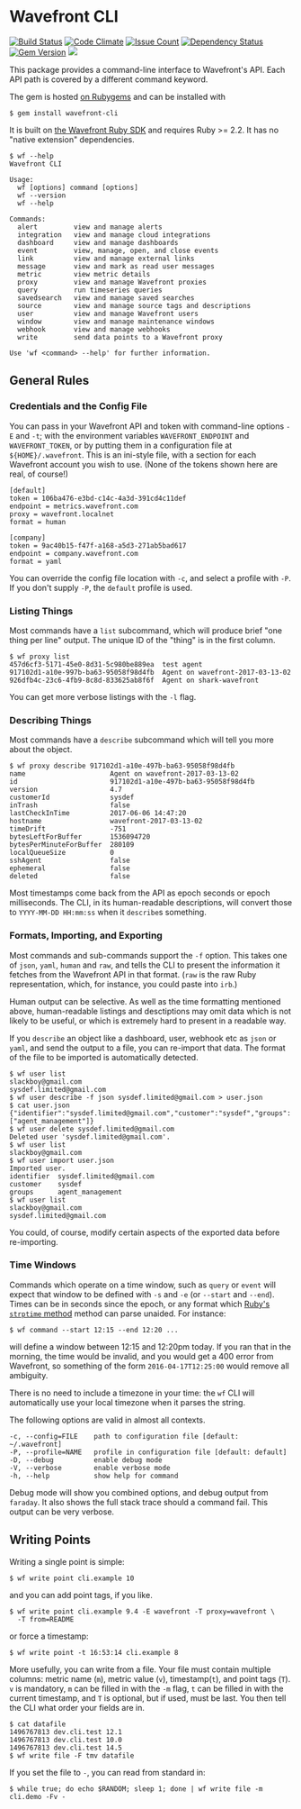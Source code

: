 # Wavefront CLI
[![Build Status](https://travis-ci.org/snltd/wavefront-cli.svg?branch=master)](https://travis-ci.org/snltd/wavefront-cli) [![Code Climate](https://codeclimate.com/github/snltd/wavefront-cli/badges/gpa.svg)](https://codeclimate.com/github/snltd/wavefront-cli) [![Issue Count](https://codeclimate.com/github/snltd/wavefront-cli/badges/issue_count.svg)](https://codeclimate.com/github/snltd/wavefront-cli) [![Dependency Status](https://gemnasium.com/badges/github.com/snltd/wavefront-cli.svg)](https://gemnasium.com/github.com/snltd/wavefront-cli) [![Gem Version](https://badge.fury.io/rb/wavefront-cli.svg)](https://badge.fury.io/rb/wavefront-cli) ![](http://ruby-gem-downloads-badge.herokuapp.com/wavefront-cli?type=total)


This package provides a command-line interface to Wavefront's API. Each API path
is covered by a different command keyword.

The gem is hosted [on
Rubygems](https://rubygems.org/gems/wavefront-cli) and can be
installed with

```
$ gem install wavefront-cli
```

It is built on [the Wavefront Ruby
SDK](https://github.com/snltd/wavefront-sdk) and requires Ruby >=
2.2. It has no "native extension" dependencies.

```
$ wf --help
Wavefront CLI

Usage:
  wf [options] command [options]
  wf --version
  wf --help

Commands:
  alert         view and manage alerts
  integration   view and manage cloud integrations
  dashboard     view and manage dashboards
  event         view, manage, open, and close events
  link          view and manage external links
  message       view and mark as read user messages
  metric        view metric details
  proxy         view and manage Wavefront proxies
  query         run timeseries queries
  savedsearch   view and manage saved searches
  source        view and manage source tags and descriptions
  user          view and manage Wavefront users
  window        view and manage maintenance windows
  webhook       view and manage webhooks
  write         send data points to a Wavefront proxy

Use 'wf <command> --help' for further information.
```

## General Rules

### Credentials and the Config File

You can pass in your Wavefront API and token with command-line
options `-E` and `-t`; with the environment variables
`WAVEFRONT_ENDPOINT` and `WAVEFRONT_TOKEN`,
or by putting them in a configuration file at `${HOME}/.wavefront`. This is an
ini-style file, with a section for each Wavefront account you wish to use. (None
of the tokens shown here are real, of course!)

```
[default]
token = 106ba476-e3bd-c14c-4a3d-391cd4c11def
endpoint = metrics.wavefront.com
proxy = wavefront.localnet
format = human

[company]
token = 9ac40b15-f47f-a168-a5d3-271ab5bad617
endpoint = company.wavefront.com
format = yaml
```

You can override the config file location with `-c`, and select a profile with
`-P`. If you don't supply `-P`, the `default` profile is used.

### Listing Things

Most commands have a `list` subcommand, which will produce brief
"one thing per line" output. The unique ID  of the "thing" is in the first
column.

```
$ wf proxy list
457d6cf3-5171-45e0-8d31-5c980be889ea  test agent
917102d1-a10e-997b-ba63-95058f98d4fb  Agent on wavefront-2017-03-13-02
926dfb4c-23c6-4fb9-8c8d-833625ab8f6f  Agent on shark-wavefront
```

You can get more verbose listings with the `-l` flag.

### Describing Things

Most commands have a `describe` subcommand which will tell you more about the
object.

```
$ wf proxy describe 917102d1-a10e-497b-ba63-95058f98d4fb
name                     Agent on wavefront-2017-03-13-02
id                       917102d1-a10e-497b-ba63-95058f98d4fb
version                  4.7
customerId               sysdef
inTrash                  false
lastCheckInTime          2017-06-06 14:47:20
hostname                 wavefront-2017-03-13-02
timeDrift                -751
bytesLeftForBuffer       1536094720
bytesPerMinuteForBuffer  280109
localQueueSize           0
sshAgent                 false
ephemeral                false
deleted                  false
```

Most timestamps come back from the API as epoch seconds or epoch milliseconds.
The CLI, in its human-readable descriptions, will convert those to
`YYYY-MM-DD HH:mm:ss` when it `describe`s something.

### Formats, Importing, and Exporting

Most commands and sub-commands support the `-f` option. This takes one of
`json`, `yaml`, `human` and `raw`, and tells the CLI to present the information
it fetches from the Wavefront API in that format. (`raw` is the raw Ruby
representation, which, for instance, you could paste into `irb`.)

Human output can be selective. As well as the time formatting mentioned above,
human-readable listings and desctiptions may omit data which is not likely to be
useful, or which is extremely hard to present in a readable way.

If you `describe` an object like a dashboard, user, webhook etc as `json` or
`yaml`, and send the output to a file, you can re-import that data. The format of the file to be imported is automatically detected.

```
$ wf user list
slackboy@gmail.com
sysdef.limited@gmail.com
$ wf user describe -f json sysdef.limited@gmail.com > user.json
$ cat user.json
{"identifier":"sysdef.limited@gmail.com","customer":"sysdef","groups":["agent_management"]}
$ wf user delete sysdef.limited@gmail.com
Deleted user 'sysdef.limited@gmail.com'.
$ wf user list
slackboy@gmail.com
$ wf user import user.json
Imported user.
identifier  sysdef.limited@gmail.com
customer    sysdef
groups      agent_management
$ wf user list
slackboy@gmail.com
sysdef.limited@gmail.com
```

You could, of course, modify certain aspects of the exported data before
re-importing.

### Time Windows

Commands which operate on a time window, such as `query` or `event`
will expect that window to be defined with `-s` and `-e` (or
`--start` and `--end`). Times can be in seconds since the epoch, or
any format which [Ruby's `strptime`
method](https://ruby-doc.org/stdlib-2.3.1/libdoc/date/rdoc/DateTime.html#method-c-strptime)
method can parse unaided. For instance:

```
$ wf command --start 12:15 --end 12:20 ...
```

will define a window between 12:15 and 12:20pm today. If you ran
that in the morning, the time would be invalid, and you would get a
400 error from Wavefront, so something of the form
`2016-04-17T12:25:00` would remove all ambiguity.

There is no need to include a timezone in your time: the `wf`
CLI will automatically use your local timezone when it parses the
string.

The following options are valid in almost all contexts.

```
-c, --config=FILE    path to configuration file [default: ~/.wavefront]
-P, --profile=NAME   profile in configuration file [default: default]
-D, --debug          enable debug mode
-V, --verbose        enable verbose mode
-h, --help           show help for command
```

Debug mode will show you combined options, and debug output from
`faraday`. It also shows the full stack trace should a command
fail. This output can be very verbose.

## Writing Points

Writing a single point is simple:

```
$ wf write point cli.example 10
```

and you can add point tags, if you like.

```
$ wf write point cli.example 9.4 -E wavefront -T proxy=wavefront \
  -T from=README
```

or force a timestamp:

```
$ wf write point -t 16:53:14 cli.example 8
```

More usefully, you can write from a file. Your file must contain multiple
columns: metric name (`m`), metric value (`v`), timestamp(`t`), and point tags
(`T`). `v` is mandatory, `m` can be filled in with the `-m` flag, `t` can be
filled in with the current timestamp, and `T` is optional, but if used, must be
last. You then tell the CLI what order your fields are in.

```
$ cat datafile
1496767813 dev.cli.test 12.1
1496767813 dev.cli.test 10.0
1496767813 dev.cli.test 14.5
$ wf write file -F tmv datafile
```

If you set the file to `-`, you can read from standard in:

```
$ while true; do echo $RANDOM; sleep 1; done | wf write file -m cli.demo -Fv -
```
